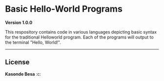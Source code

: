 # Basic Hello-World Programs

**Version 1.0.0**

This respository contains code in various languages depicting basic syntax for the traditional Helloworld program.
Each of the programs will output to the terminal "Hello, World!".

---
## License
**Kasonde Besa** :c:
